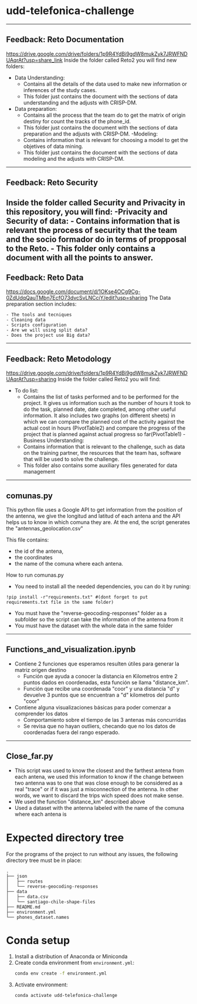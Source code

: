 # udd-telefonica-challenge

-----------------------------------------------------------------------------------------------------------------------------------------------------
## Feedback: Reto Documentation
https://drive.google.com/drive/folders/1p9R4YdBi9gdW8mukZyk7JRWFNDUAqrAt?usp=share_link
Inside the folder called Reto2 you will find new folders:
- Data Understanding:
	- Contains all the details of the data used to make new information or inferences of the study cases.
	- This folder just contains the document with the sections of data understanding and the adjusts with CRISP-DM.
- Data preparation:
	- Contains all the process that the team do to get the matrix of origin destiny for count the tracks of the phone_id.
	- This folder just contains the document with the sections of data preparation and the adjusts with CRISP-DM.
-Modeling:
	- Contains information that is relevant for choosing a model to get the objetives of data mining.
	- This folder just contains the document with the sections of data modeling and the adjusts with CRISP-DM.
-----------------------------------------------------------------------------------------------------------------------------------------------------
## Feedback: Reto Security
Inside the folder called Security and Privacity in this repository, you will find:
-Privacity and Security of data:
	- Contains information that is relevant the process of security that the team and the socio formador do in terms of propposal to the Reto.
	- This folder only contains a document with all the points to answer.
-----------------------------------------------------------------------------------------------------------------------------------------------------
## Feedback: Reto Data
https://docs.google.com/document/d/1OKse4OCg9Cg-0ZdUdqQauTMbn7EcfO73dvcSvLNCciY/edit?usp=sharing
The Data preparation section includes:

	- The tools and tecniques
	- Cleaning data
	- Scripts configuration
	- Are we will using split data?
	- Does the project use Big data?
	
-----------------------------------------------------------------------------------------------------------------------------------------------
## Feedback: Reto Metodology 
https://drive.google.com/drive/folders/1p9R4YdBi9gdW8mukZyk7JRWFNDUAqrAt?usp=sharing
Inside the folder called Reto2 you will find:
- To do list:
	- Contains the list of tasks performed and to be performed for the project. It gives us information such as the number of hours it took to do the task,
	planned date, date completed, among other useful information. It also includes two graphs (on different sheets) in which we can
	compare the planned cost of the activity against the actual cost in hours (PivotTable2) and compare the progress of the project that is planned
	against actual progress so far(PivotTable1)
-Business Understanding:
	- Contains information that is relevant to the challenge, such as data on the training partner, the resources that the team has,
	software that will be used to solve the challenge.
	- This folder also contains some auxiliary files generated for data management
----------------------------------------------------------------------------------------------------------------------------------------------------
## comunas.py

This python file uses a Google API to get information from the position of the antenna,
we give the longitud and latitud of each antena and the API helps us to know in which 
comuna they are. At the end, the script generates the "antennas_geolocation.csv"

This file contains:
- the id of the antena,
- the coordinates
- the name of the comuna where each antena. 

How to run comunas.py

- You need to install all the needed dependencies, you can do it by runing:
```
!pip install -r"requirements.txt" #(dont forget to put requirements.txt file in the same folder)
```
- You must have the "reverse-geocoding-responses" folder as a subfolder so the script can take the information
	of the antenna from it
- You must have the dataset with the whole data in the same folder

-------------------------------------------------------------------------------------------------------------------------------------------------------
## Functions_and_visualization.ipynb

- Contiene 2 funciones que esperamos resulten útiles para generar la matriz origen destino
	- Función que ayuda a conocer la distancia en Kilometros entre 2 puntos dados en coordenadas, esta función se llama "distance_km". 
	- Función que recibe una coordenada "coor" y una distancia "d" y devuelve 3 puntos que se encuentran a "d" kilometros del punto "coor"
- Contiene alguna visualizaciones básicas para poder comenzar a comprender los datos
	- Comportamiento sobre el tiempo de las 3 antenas más concurridas
	- Se revisa que no hayan outliers, checando que no los datos de coordenadas fuera del rango esperado.
---------------------------------------------------------------------------------------------------------------------------------------------------------
## Close_far.py
- This script was used to know the closest and the farthest antena from each antena, we used this information to know if the change between two antenna 
was to one that was close enough to be considered as a real "trace" or if it was just a misconnection of the antenna. In other words, we want to
discard the trips wich speed does not make sense.
- We used the function "distance_km" described above
- Used a dataset with the antenna labeled with the name of the comuna where each antena is

# Expected directory tree
For the programs of the project to run without any issues, the 
following directory tree must be in place:
```
.
├── json
│   ├── routes
│   └── reverse-geocoding-responses
├── data
│   ├── data.csv
│   └── santiago-chile-shape-files
├── README.md
├── environment.yml
└── phones_dataset.names
```

# Conda setup
1. Install a distribution of Anaconda or Miniconda
2. Create conda environment from `environment.yml`:
	```sh
	conda env create -f environment.yml
	```
3. Activate environment:
	```sh
	conda activate udd-telefonica-challenge
	```
